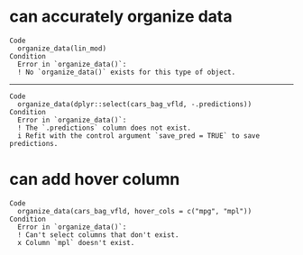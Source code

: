 # can accurately organize data

    Code
      organize_data(lin_mod)
    Condition
      Error in `organize_data()`:
      ! No `organize_data()` exists for this type of object.

---

    Code
      organize_data(dplyr::select(cars_bag_vfld, -.predictions))
    Condition
      Error in `organize_data()`:
      ! The `.predictions` column does not exist.
      i Refit with the control argument `save_pred = TRUE` to save predictions.

# can add hover column

    Code
      organize_data(cars_bag_vfld, hover_cols = c("mpg", "mpl"))
    Condition
      Error in `organize_data()`:
      ! Can't select columns that don't exist.
      x Column `mpl` doesn't exist.

